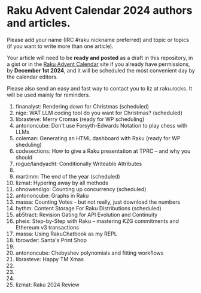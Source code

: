 # Raku Advent Calendar 2024 authors and articles.

Please add your name (IRC #raku nickname preferred) and topic or
topics (if you want to write more than one article).

Your article will need to be **ready and posted** as a draft in
this repository, in a gist or in the
[Raku Advent Calendar](https://raku-advent.blog) site if you
already have permissions, by
**December 1st 2024**,
and it will be scheduled the most convenient day by the calendar
editors.

Please also send an easy and fast way to contact you to liz at raku.rocks. It will be used mainly for
reminders.

1. finanalyst: Rendering down for Christmas (scheduled)
2. nige: WAT LLM coding tool do you want for Christmas? (scheduled)
3. librasteve: Merry Cromas (ready for WP scheduling)
4. antononcube: Don't use Forsyth-Edwards Notation to play chess with LLMs
5. coleman: Generating an HTML dashboard with Raku (ready for WP sheduling)
6. codesections: How to give a Raku presentation at TPRC – and why you should
7. rogue/landyacht: Conditionally Writeable Attributes
8. 
9. martimm: The end of the year (scheduled)
10. lizmat: Hypering away by all methods
11. ohnowendigo: Counting up concurrency (scheduled)
12. antononcube: Graphs in Raku
13. massa: Counting Votes - but not really, just download the numbers
14. hythm: Content Storage For Raku Distributions (scheduled)
15. ab5tract: Revision Gating for API Evolution and Continuity
16. pheix: Step-by-Step with Raku – mastering KZG commitments and Ethereum v3 transactions
17. massa: Using RakuChatbook as my REPL
18. tbrowder: Santa's Print Shop
19.
20. antononcube: Chebyshev polynomials and fitting workflows
21. librasteve: Happy TM Xmas
22.
23.
24.
25. lizmat: Raku 2024 Review
